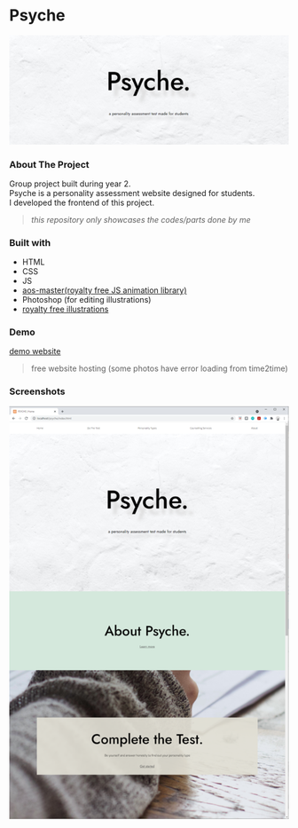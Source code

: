 # Psyche
![psyche logo](logo.png)
### About The Project
Group project built during year 2. <br/>
Psyche is a personality assessment website designed for students.<br/>
I developed the frontend of this project.
> *this repository only showcases the codes/parts done by me*
### Built with
- HTML
- CSS
- JS
- [aos-master(royalty free JS animation library)](https://michalsnik.github.io/aos/)
- Photoshop (for editing illustrations)
- [royalty free illustrations](https://www.freepik.com/author/macrovector)
### Demo
[demo website](https://psychedemodemo.000webhostapp.com/)
> free website hosting (some photos have error loading from time2time)
### Screenshots
![home page](/Screenshots/Home1.png)

